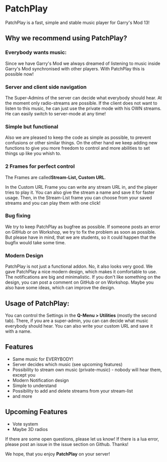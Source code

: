 
<h1>PatchPlay</h1>

PatchPlay is a fast, simple and stable music player for Garry's Mod 13!

<h2>Why we recommend using PatchPlay?</h2>

<h3>Everybody wants music:</h3>
Since we have Garry's Mod we always dreamed of listening to music inside Garry's Mod synchronised with other players. With PatchPlay this is possible now!

<h3>Server and client side navigation</h3>
The Super-Admins of the server can decide what everybody should hear. At the moment only radio-streams are possible. If the client does not want to listen to this music, he can just use the private mode with his OWN streams. He can easily switch to server-mode at any time!

<h3>Simple but functional</h3>
Also we are pleased to keep the code as simple as possible, to prevent confusions or other similar things.
On the other hand we keep adding new functions to give you more freedom to control and more abilities to set things up like you whish to.

<h3>2 Frames for perfect control</h3>
The Frames are called<b>Stream-List, Custom URL</b>.

In the Custom URL Frame you can write any stream URL in, and the player tries to play it. You can also give the stream a name and save it for faster usage. Then, in the Stream-List frame you can choose from your saved streams and you can play them with one click!

<h3>Bug fixing</h3>
We try to keep PatchPlay as bugfree as possible.
If someone posts an error on GitHub or on Workshop, we try to fix the problem as soon as possible. But please have in mind, that we are students, so it could happen that the bugfix would take some time.

<h3>Modern Design</h3>
PatchPlay is not just a functional addon. No, it also looks very good. We gave PatchPlay a nice modern design, which makes it comfortable to use. The notifications are big and minimalistic.
If you don't like something on the design, you can post a comment on GitHub or on Workshop. Maybe you also have some ideas, which can improve the design.


<h2>Usage of PatchPlay:</h2>

You can control the Settings in the <b>Q-Menu > Utilities</b> (mostly the second tab). There, if you are a super-admin, you can can decide what music everybody should hear. You can also write your custom URL and save it with a name.


<h2>Features</h2>

- Same music for EVERYBODY!
- Server decides which music (see upcoming features)
- Possibility to stream own music (private-music) - nobody will hear them, except you
- Modern Notification design
- Simple to understand
- Possibility to add and delete streams from your stream-list
- and more


<h2>Upcoming Features</h2>

- Vote system
- Maybe 3D radios

If there are some open questions, please let us know!
If there is a lua error, please post an issue in the issue section on Github. Thanks!

We hope, that you enjoy <b>PatchPlay</b> on your server!
